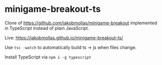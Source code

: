 # minigame-breakout-ts

Clone of https://github.com/jakobmollas/minigame-breakout implemented in TypeScript instead of plain JavaScript.

Live: https://jakobmollas.github.io/minigame-breakout-ts/

Use `tsc -watch` to automatically build ts -> js when files change.

Install TypeScript via `npm i -g typescript`
